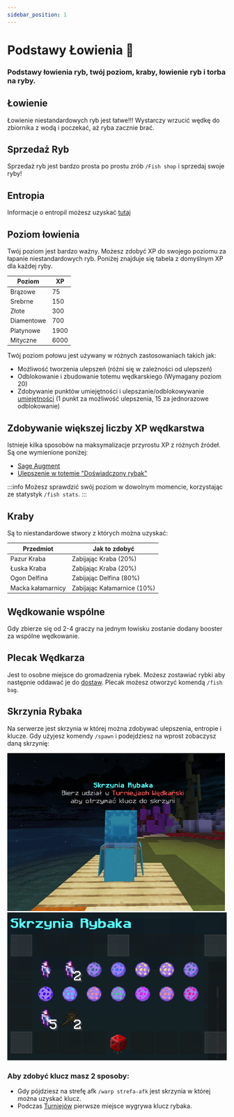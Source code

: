 ```yaml
---
sidebar_position: 1
---
```


# Podstawy Łowienia 🎣

### Podstawy łowienia ryb, twój poziom, kraby, łowienie ryb i torba na ryby.

## Łowienie

Łowienie niestandardowych ryb jest łatwe!!! Wystarczy wrzucić wędkę do zbiornika z wodą i poczekać, aż ryba zacznie brać.

## Sprzedaż Ryb

Sprzedaż ryb jest bardzo prosta po prostu zrób `/Fish shop` i sprzedaj swoje ryby!

## Entropia

Informacje o entropiI możesz uzyskać [tutaj](/earthsmp/lowienie/entropia)

## Poziom łowienia

Twój poziom jest bardzo ważny. Możesz zdobyć XP do swojego poziomu za łapanie niestandardowych ryb. Poniżej znajduje się tabela z domyślnym XP dla każdej ryby.

| Poziom     | XP   |
| ---------- | ---- |
| Brązowe    | 75   |
| Srebrne    | 150  |
| Złote      | 300  |
| Diamentowe | 700  |
| Platynowe  | 1900 |
| Mityczne   | 6000 |

Twój poziom połowu jest używany w różnych zastosowaniach takich jak:

- Możliwość tworzenia ulepszeń (różni się w zależności od ulepszeń)
- Odblokowanie i zbudowanie totemu wędkarskiego (Wymagany poziom 20)
- Zdobywanie punktów umiejętności i ulepszanie/odblokowywanie [umiejętności](/earthsmp/lowienie/umiejetnosci) (1 punkt za możliwość ulepszenia, 15 za jednorazowe odblokowanie)

## Zdobywanie większej liczby XP wędkarstwa

Istnieje kilka sposobów na maksymalizacje przyrostu XP z różnych źródeł. Są one wymienione poniżej:

- [Sage Augment](/earthsmp/lowienie/Ulepszenia/lista#sage)
- [Ulepszenie w totemie "Doświadczony rybak"](/earthsmp/lowienie/totemy#ulepszenia-totemu-1)

:::info
Możesz sprawdzić swój poziom w dowolnym momencie, korzystając ze statystyk `/fish stats`.
:::

## Kraby

Są to niestandardowe stwory z których można uzyskać:

| Przedmiot         | Jak to zdobyć               |
| ----------------- | --------------------------- |
| Pazur Kraba       | Zabijając Kraba (20%)       |
| Łuska Kraba       | Zabijając Kraba (20%)       |
| Ogon Delfina      | Zabijając Delfina (80%)     |
| Macka kałamarnicy | Zabijając Kałamarnice (10%) |

## Wędkowanie wspólne

Gdy zbierze się od 2-4 graczy na jednym łowisku zostanie dodany booster za wspólne wędkowanie.

## Plecak Wędkarza

Jest to osobne miejsce do gromadzenia rybek. Możesz zostawiać rybki aby następnie oddawać je do [dostaw](/earthsmp/lowienie/dostawy). Plecak możesz otworzyć komendą `/fish bag`.

## Skrzynia Rybaka

Na serwerze jest skrzynia w której można zdobywać ulepszenia, entropie i klucze. Gdy użyjesz komendy `/spawn` i podejdziesz na wprost zobaczysz daną skrzynię:

![skrzynie](./assets/skrzynia.png)
![skrzynie2](./assets/skrzynia2.png)

### Aby zdobyć klucz masz 2 sposoby:

- Gdy pójdziesz na strefę afk `/warp strefa-afk` jest skrzynia w której można uzyskać klucz.
- Podczas [Turniejów](/earthsmp/lowienie/turnieje) pierwsze miejsce wygrywa klucz rybaka.

